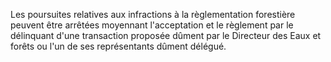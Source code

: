 Les poursuites relatives aux infractions à la règlementation forestière peuvent être arrêtées moyennant l'acceptation et le règlement par le délinquant d'une transaction proposée dûment par le Directeur des Eaux et forêts ou l'un de ses représentants dûment délégué.
` `